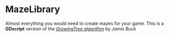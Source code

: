 # MazeLibrary
Almost everything you would need to create mazes for your game.
This is a **GDscript** version of the [*GrowingTree algorithm*](https://weblog.jamisbuck.org/2011/1/27/maze-generation-growing-tree-algorithm) by *Jamis Buck*
